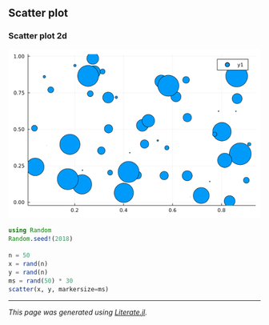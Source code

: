 ## Scatter plot
### Scatter plot 2d

![scatter2d.png](images/scatter2d.png)

````julia
using Random
Random.seed!(2018)

n = 50
x = rand(n)
y = rand(n)
ms = rand(50) * 30
scatter(x, y, markersize=ms)
````

---

*This page was generated using [Literate.jl](https://github.com/fredrikekre/Literate.jl).*

